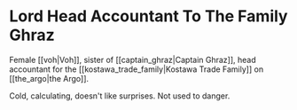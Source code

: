 # Lord Head Accountant To The Family Ghraz
Female [[voh|Voh]], sister of [[captain_ghraz|Captain Ghraz]], head accountant for the [[kostawa_trade_family|Kostawa Trade Family]] on [[the_argo|the Argo]].

Cold, calculating, doesn't like surprises. 
Not used to danger.